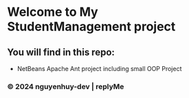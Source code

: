 # Welcome to My StudentManagement project

## You will find in this repo:

* NetBeans Apache Ant project including small OOP Project


### © 2024 nguyenhuy-dev | replyMe
